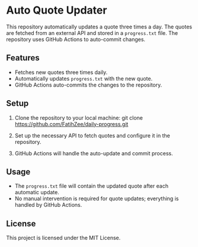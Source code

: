 # Auto Quote Updater

This repository automatically updates a quote three times a day. The quotes are fetched from an external API and stored in a `progress.txt` file. The repository uses GitHub Actions to auto-commit changes.

## Features
- Fetches new quotes three times daily.
- Automatically updates `progress.txt` with the new quote.
- GitHub Actions auto-commits the changes to the repository.

## Setup
1. Clone the repository to your local machine:
   git clone https://github.com/FatihZee/daily-progress.git

2. Set up the necessary API to fetch quotes and configure it in the repository.

3. GitHub Actions will handle the auto-update and commit process.

## Usage
- The `progress.txt` file will contain the updated quote after each automatic update.
- No manual intervention is required for quote updates; everything is handled by GitHub Actions.

## License
This project is licensed under the MIT License.
